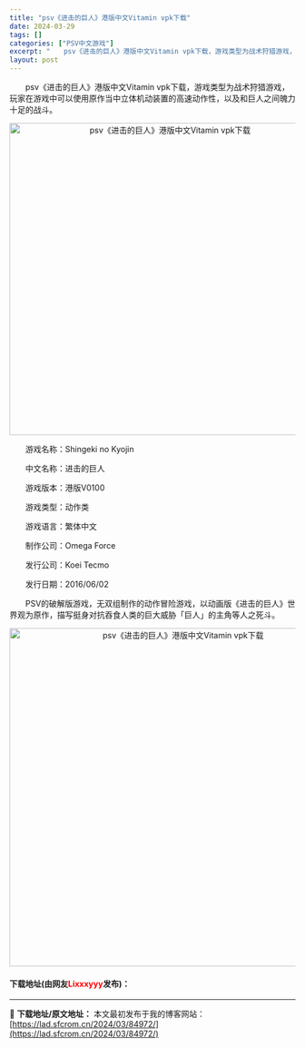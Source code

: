 ```yaml
---
title: "psv《进击的巨人》港版中文Vitamin vpk下载"
date: 2024-03-29
tags: []
categories: ["PSV中文游戏"]
excerpt: "　　psv《进击的巨人》港版中文Vitamin vpk下载，游戏类型为战术狩猎游戏，玩家在游戏中可以使用原作当中立体机动装置的高速动作性，以及和巨人之间魄力十足的战斗。 　　游戏名称：Shingeki no Kyojin 　　中文名称：进击的巨人 　　游戏版本：港版V0100 　　游戏类型：动作类 &hellip;"
layout: post
---
```


 <p>　　psv《进击的巨人》港版中文Vitamin vpk下载，游戏类型为战术狩猎游戏，玩家在游戏中可以使用原作当中立体机动装置的高速动作性，以及和巨人之间魄力十足的战斗。</p> <p align="center"><img align="" border="0" src="https://lad.sfcrom.cn/wp-content/uploads/2024/03/20240329_66066c761f1ed.png" width="550" alt="psv《进击的巨人》港版中文Vitamin vpk下载" /></p> <p>　　游戏名称：Shingeki no Kyojin</p> <p>　　中文名称：进击的巨人</p> <p>　　游戏版本：港版V0100</p> <p>　　游戏类型：动作类</p> <p>　　游戏语言：繁体中文</p> <p>　　制作公司：Omega Force</p> <p>　　发行公司：Koei Tecmo</p> <p>　　发行日期：2016/06/02</p> <p>　　PSV的破解版游戏，无双组制作的动作冒险游戏，以动画版《进击的巨人》世界观为原作，描写挺身对抗吞食人类的巨大威胁「巨人」的主角等人之死斗。</p> <p align="center"><img align="" border="0" src="https://lad.sfcrom.cn/wp-content/uploads/2024/03/20240329_66066c7865ebb.png" width="596" alt="psv《进击的巨人》港版中文Vitamin vpk下载" /></p> <p><h4>下载地址(由网友<font color="red">Lixxxyyy</font>发布)：</h4></p> 

---
📖 **下载地址/原文地址：** 本文最初发布于我的博客网站：[https://lad.sfcrom.cn/2024/03/84972/](https://lad.sfcrom.cn/2024/03/84972/)
